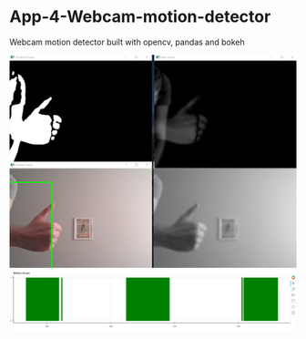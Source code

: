 # App-4-Webcam-motion-detector
Webcam motion detector built with opencv, pandas and bokeh

![motion_capture](https://github.com/rafaski1/App-4-Webcam-motion-detector/blob/main/motion_capture.PNG?raw=true)
![graph](https://github.com/rafaski1/App-4-Webcam-motion-detector/blob/main/Graph.PNG?raw=true)
